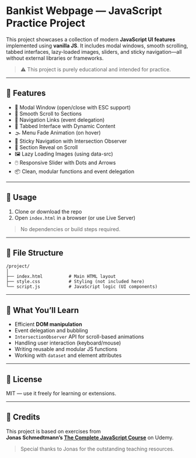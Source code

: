 # Bankist Webpage — JavaScript Practice Project

This project showcases a collection of modern **JavaScript UI features** implemented using **vanilla JS**. It includes modal windows, smooth scrolling, tabbed interfaces, lazy-loaded images, sliders, and sticky navigation—all without external libraries or frameworks.

> ⚠️ This project is purely educational and intended for practice.

---

## 🧾 Features

- 🔲 Modal Window (open/close with ESC support)
- 🔽 Smooth Scroll to Sections
- 🔗 Navigation Links (event delegation)
- 🧩 Tabbed Interface with Dynamic Content
- 🌫️ Menu Fade Animation (on hover)
- 📌 Sticky Navigation with Intersection Observer
- 👀 Section Reveal on Scroll
- 🖼️ Lazy Loading Images (using data-src)
- 🖱️ Responsive Slider with Dots and Arrows
- 📦 Clean, modular functions and event delegation

---

## 🚀 Usage

1. Clone or download the repo
2. Open `index.html` in a browser (or use Live Server)

> No dependencies or build steps required.

---

## 📁 File Structure

```
/project/
│
├── index.html          # Main HTML layout
├── style.css           # Styling (not included here)
└── script.js           # JavaScript logic (UI components)
```

---

## 🧠 What You’ll Learn

- Efficient **DOM manipulation**
- Event delegation and bubbling
- `IntersectionObserver` API for scroll-based animations
- Handling user interaction (keyboard/mouse)
- Writing reusable and modular JS functions
- Working with `dataset` and element attributes

---

## 📜 License

MIT — use it freely for learning or extensions.

---

## 🙌 Credits

This project is based on exercises from  
**Jonas Schmedtmann’s [The Complete JavaScript Course](https://www.udemy.com/course/the-complete-javascript-course/)** on Udemy.

> Special thanks to Jonas for the outstanding teaching resources.

